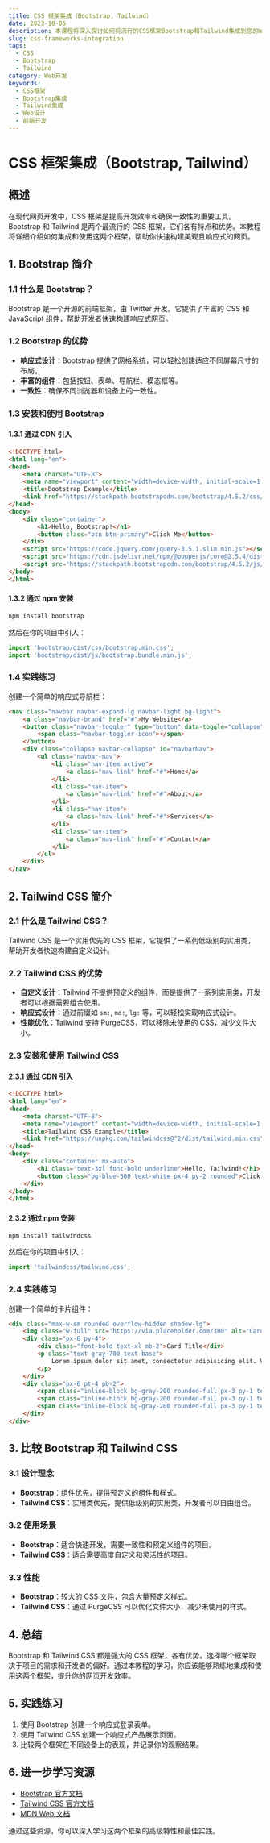 ```yaml
---
title: CSS 框架集成（Bootstrap, Tailwind）
date: 2023-10-05
description: 本课程将深入探讨如何将流行的CSS框架Bootstrap和Tailwind集成到您的Web项目中，提升开发效率和设计一致性。
slug: css-frameworks-integration
tags:
  - CSS
  - Bootstrap
  - Tailwind
category: Web开发
keywords:
  - CSS框架
  - Bootstrap集成
  - Tailwind集成
  - Web设计
  - 前端开发
---
```


# CSS 框架集成（Bootstrap, Tailwind）

## 概述

在现代网页开发中，CSS 框架是提高开发效率和确保一致性的重要工具。Bootstrap 和 Tailwind 是两个最流行的 CSS 框架，它们各有特点和优势。本教程将详细介绍如何集成和使用这两个框架，帮助你快速构建美观且响应式的网页。

## 1. Bootstrap 简介

### 1.1 什么是 Bootstrap？

Bootstrap 是一个开源的前端框架，由 Twitter 开发。它提供了丰富的 CSS 和 JavaScript 组件，帮助开发者快速构建响应式网页。

### 1.2 Bootstrap 的优势

- **响应式设计**：Bootstrap 提供了网格系统，可以轻松创建适应不同屏幕尺寸的布局。
- **丰富的组件**：包括按钮、表单、导航栏、模态框等。
- **一致性**：确保不同浏览器和设备上的一致性。

### 1.3 安装和使用 Bootstrap

#### 1.3.1 通过 CDN 引入

```html
<!DOCTYPE html>
<html lang="en">
<head>
    <meta charset="UTF-8">
    <meta name="viewport" content="width=device-width, initial-scale=1.0">
    <title>Bootstrap Example</title>
    <link href="https://stackpath.bootstrapcdn.com/bootstrap/4.5.2/css/bootstrap.min.css" rel="stylesheet">
</head>
<body>
    <div class="container">
        <h1>Hello, Bootstrap!</h1>
        <button class="btn btn-primary">Click Me</button>
    </div>
    <script src="https://code.jquery.com/jquery-3.5.1.slim.min.js"></script>
    <script src="https://cdn.jsdelivr.net/npm/@popperjs/core@2.5.4/dist/umd/popper.min.js"></script>
    <script src="https://stackpath.bootstrapcdn.com/bootstrap/4.5.2/js/bootstrap.min.js"></script>
</body>
</html>
```

#### 1.3.2 通过 npm 安装

```bash
npm install bootstrap
```

然后在你的项目中引入：

```javascript
import 'bootstrap/dist/css/bootstrap.min.css';
import 'bootstrap/dist/js/bootstrap.bundle.min.js';
```

### 1.4 实践练习

创建一个简单的响应式导航栏：

```html
<nav class="navbar navbar-expand-lg navbar-light bg-light">
    <a class="navbar-brand" href="#">My Website</a>
    <button class="navbar-toggler" type="button" data-toggle="collapse" data-target="#navbarNav" aria-controls="navbarNav" aria-expanded="false" aria-label="Toggle navigation">
        <span class="navbar-toggler-icon"></span>
    </button>
    <div class="collapse navbar-collapse" id="navbarNav">
        <ul class="navbar-nav">
            <li class="nav-item active">
                <a class="nav-link" href="#">Home</a>
            </li>
            <li class="nav-item">
                <a class="nav-link" href="#">About</a>
            </li>
            <li class="nav-item">
                <a class="nav-link" href="#">Services</a>
            </li>
            <li class="nav-item">
                <a class="nav-link" href="#">Contact</a>
            </li>
        </ul>
    </div>
</nav>
```

## 2. Tailwind CSS 简介

### 2.1 什么是 Tailwind CSS？

Tailwind CSS 是一个实用优先的 CSS 框架，它提供了一系列低级别的实用类，帮助开发者快速构建自定义设计。

### 2.2 Tailwind CSS 的优势

- **自定义设计**：Tailwind 不提供预定义的组件，而是提供了一系列实用类，开发者可以根据需要组合使用。
- **响应式设计**：通过前缀如 `sm:`, `md:`, `lg:` 等，可以轻松实现响应式设计。
- **性能优化**：Tailwind 支持 PurgeCSS，可以移除未使用的 CSS，减少文件大小。

### 2.3 安装和使用 Tailwind CSS

#### 2.3.1 通过 CDN 引入

```html
<!DOCTYPE html>
<html lang="en">
<head>
    <meta charset="UTF-8">
    <meta name="viewport" content="width=device-width, initial-scale=1.0">
    <title>Tailwind CSS Example</title>
    <link href="https://unpkg.com/tailwindcss@^2/dist/tailwind.min.css" rel="stylesheet">
</head>
<body>
    <div class="container mx-auto">
        <h1 class="text-3xl font-bold underline">Hello, Tailwind!</h1>
        <button class="bg-blue-500 text-white px-4 py-2 rounded">Click Me</button>
    </div>
</body>
</html>
```

#### 2.3.2 通过 npm 安装

```bash
npm install tailwindcss
```

然后在你的项目中引入：

```javascript
import 'tailwindcss/tailwind.css';
```

### 2.4 实践练习

创建一个简单的卡片组件：

```html
<div class="max-w-sm rounded overflow-hidden shadow-lg">
    <img class="w-full" src="https://via.placeholder.com/300" alt="Card image">
    <div class="px-6 py-4">
        <div class="font-bold text-xl mb-2">Card Title</div>
        <p class="text-gray-700 text-base">
            Lorem ipsum dolor sit amet, consectetur adipisicing elit. Voluptatibus quia, nulla! Maiores et perferendis eaque, exercitationem praesentium nihil.
        </p>
    </div>
    <div class="px-6 pt-4 pb-2">
        <span class="inline-block bg-gray-200 rounded-full px-3 py-1 text-sm font-semibold text-gray-700 mr-2">#photography</span>
        <span class="inline-block bg-gray-200 rounded-full px-3 py-1 text-sm font-semibold text-gray-700 mr-2">#travel</span>
        <span class="inline-block bg-gray-200 rounded-full px-3 py-1 text-sm font-semibold text-gray-700">#winter</span>
    </div>
</div>
```

## 3. 比较 Bootstrap 和 Tailwind CSS

### 3.1 设计理念

- **Bootstrap**：组件优先，提供预定义的组件和样式。
- **Tailwind CSS**：实用类优先，提供低级别的实用类，开发者可以自由组合。

### 3.2 使用场景

- **Bootstrap**：适合快速开发，需要一致性和预定义组件的项目。
- **Tailwind CSS**：适合需要高度自定义和灵活性的项目。

### 3.3 性能

- **Bootstrap**：较大的 CSS 文件，包含大量预定义样式。
- **Tailwind CSS**：通过 PurgeCSS 可以优化文件大小，减少未使用的样式。

## 4. 总结

Bootstrap 和 Tailwind CSS 都是强大的 CSS 框架，各有优势。选择哪个框架取决于项目的需求和开发者的偏好。通过本教程的学习，你应该能够熟练地集成和使用这两个框架，提升你的网页开发效率。

## 5. 实践练习

1. 使用 Bootstrap 创建一个响应式登录表单。
2. 使用 Tailwind CSS 创建一个响应式产品展示页面。
3. 比较两个框架在不同设备上的表现，并记录你的观察结果。

## 6. 进一步学习资源

- [Bootstrap 官方文档](https://getbootstrap.com/docs/5.0/getting-started/introduction/)
- [Tailwind CSS 官方文档](https://tailwindcss.com/docs)
- [MDN Web 文档](https://developer.mozilla.org/en-US/docs/Web)

通过这些资源，你可以深入学习这两个框架的高级特性和最佳实践。
